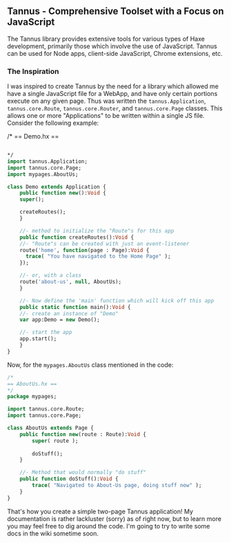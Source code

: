 
## Tannus - Comprehensive Toolset with a Focus on JavaScript ##

The Tannus library provides extensive tools for various types of Haxe development,
primarily those which involve the use of JavaScript.  Tannus can be used for Node apps, client-side JavaScript, Chrome extensions,
etc.


### The Inspiration ###
I was inspired to create Tannus by the need for a library which allowed me have a single JavaScript file for a WebApp, and 
have only certain portions execute on any given page.  Thus was written the `tannus.Application`, `tannus.core.Route`,
`tannus.core.Router`, and `tannus.core.Page` classes.  This allows one or more "Applications" to be written within a single JS file.
Consider the following example:

/*
==  Demo.hx  ==
```haxe

*/
import tannus.Application;
import tannus.core.Page;
import mypages.AboutUs;

class Demo extends Application {
	public function new():Void {
	super();

	createRoutes();
	}

	//- method to initialize the "Route"s for this app
	public function createRoutes():Void {
	//- "Route"s can be created with just an event-listener
	route('home', function(page : Page):Void {
	  trace( "You have navigated to the Home Page" );
	});

	//- or, with a class
	route('about-us', null, AboutUs);
	}

	//- Now define the 'main' function which will kick off this app
	public static function main():Void {
	//- create an instance of "Demo"
	var app:Demo = new Demo();

	//- start the app
	app.start();
	}
}
```

Now, for the `mypages.AboutUs` class mentioned in the code:

```haxe
/*
== AboutUs.hx ==
*/
package mypages;

import tannus.core.Route;
import tannus.core.Page;

class AboutUs extends Page {
	public function new(route : Route):Void {
	    super( route );
	    
	    doStuff();
	}

	//- Method that would normally "do stuff"
	public function doStuff():Void {
	    trace( "Navigated to About-Us page, doing stuff now" );
	}
}
```

That's how you create a simple two-page Tannus application!  My documentation is rather lackluster (sorry) as of right now, but
to learn more you may feel free to dig around the code.  I'm going to try to write some docs in the wiki sometime soon.

